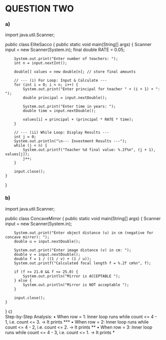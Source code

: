 # QUESTION TWO 
### a)	
import java.util.Scanner;

public class EliteSacco {
    public static void main(String[] args) {
        Scanner input = new Scanner(System.in);
        final double RATE = 0.05;

        System.out.print("Enter number of teachers: ");
        int n = input.nextInt();

        double[] values = new double[n]; // store final amounts

        // --- (i) For Loop: Input & Calculate ---
        for (int i = 0; i < n; i++) {
            System.out.print("Enter principal for teacher " + (i + 1) + ": ");
            double principal = input.nextDouble();

            System.out.print("Enter time in years: ");
            double time = input.nextDouble();

            values[i] = principal + (principal * RATE * time);
        }

        // --- (ii) While Loop: Display Results ---
        int j = 0;
        System.out.println("\n--- Investment Results ---");
        while (j < n) {
            System.out.printf("Teacher %d final value: %.2f%n", (j + 1), values[j]);
            j++;
        }

        input.close();
    }
}

### b)	
import java.util.Scanner;

public class ConcaveMirror {
    public static void main(String[] args) {
        Scanner input = new Scanner(System.in);

        System.out.print("Enter object distance (u) in cm (negative for concave mirror): ");
        double u = input.nextDouble();

        System.out.print("Enter image distance (v) in cm: ");
        double v = input.nextDouble();
        double f = 1 / ((1 / v) + (1 / u));
        System.out.printf("Calculated focal length f = %.2f cm%n", f);

        if (f >= 21.0 && f <= 25.0) {
            System.out.println("Mirror is ACCEPTABLE ");
        } else {
            System.out.println("Mirror is NOT acceptable ");
        }

        input.close();
    }
}
c)	
Step-by-Step Analysis:
•	When row = 1:
Inner loop runs while count <= 4 - 1, i.e. count <= 3.
→ It prints ***
•	When row = 2:
Inner loop runs while count <= 4 - 2, i.e. count <= 2.
→ It prints **
•	When row = 3:
Inner loop runs while count <= 4 - 3, i.e. count <= 1.
→ It prints *


